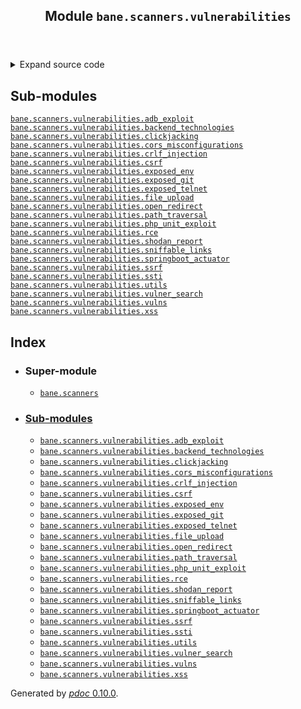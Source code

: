 <body>
<main>
<article id="content">
<header>
<h1 class="title">Module <code>bane.scanners.vulnerabilities</code></h1>
</header>
<section id="section-intro">
<details class="source">
<summary>
<span>Expand source code</span>
</summary>
<pre><code class="python">from .vulns import *</code></pre>
</details>
</section>
<section>
<h2 class="section-title" id="header-submodules">Sub-modules</h2>
<dl>
<dt><code class="name"><a title="bane.scanners.vulnerabilities.adb_exploit" href="adb_exploit.md">bane.scanners.vulnerabilities.adb_exploit</a></code></dt>
<dd>
<div class="desc"></div>
</dd>
<dt><code class="name"><a title="bane.scanners.vulnerabilities.backend_technologies" href="backend_technologies.md">bane.scanners.vulnerabilities.backend_technologies</a></code></dt>
<dd>
<div class="desc"></div>
</dd>
<dt><code class="name"><a title="bane.scanners.vulnerabilities.clickjacking" href="clickjacking.md">bane.scanners.vulnerabilities.clickjacking</a></code></dt>
<dd>
<div class="desc"></div>
</dd>
<dt><code class="name"><a title="bane.scanners.vulnerabilities.cors_misconfigurations" href="cors_misconfigurations.md">bane.scanners.vulnerabilities.cors_misconfigurations</a></code></dt>
<dd>
<div class="desc"></div>
</dd>
<dt><code class="name"><a title="bane.scanners.vulnerabilities.crlf_injection" href="crlf_injection.md">bane.scanners.vulnerabilities.crlf_injection</a></code></dt>
<dd>
<div class="desc"></div>
</dd>
<dt><code class="name"><a title="bane.scanners.vulnerabilities.csrf" href="csrf.md">bane.scanners.vulnerabilities.csrf</a></code></dt>
<dd>
<div class="desc"></div>
</dd>
<dt><code class="name"><a title="bane.scanners.vulnerabilities.exposed_env" href="exposed_env.md">bane.scanners.vulnerabilities.exposed_env</a></code></dt>
<dd>
<div class="desc"></div>
</dd>
<dt><code class="name"><a title="bane.scanners.vulnerabilities.exposed_git" href="exposed_git.md">bane.scanners.vulnerabilities.exposed_git</a></code></dt>
<dd>
<div class="desc"></div>
</dd>
<dt><code class="name"><a title="bane.scanners.vulnerabilities.exposed_telnet" href="exposed_telnet.md">bane.scanners.vulnerabilities.exposed_telnet</a></code></dt>
<dd>
<div class="desc"></div>
</dd>
<dt><code class="name"><a title="bane.scanners.vulnerabilities.file_upload" href="file_upload.md">bane.scanners.vulnerabilities.file_upload</a></code></dt>
<dd>
<div class="desc"></div>
</dd>
<dt><code class="name"><a title="bane.scanners.vulnerabilities.open_redirect" href="open_redirect.md">bane.scanners.vulnerabilities.open_redirect</a></code></dt>
<dd>
<div class="desc"></div>
</dd>
<dt><code class="name"><a title="bane.scanners.vulnerabilities.path_traversal" href="path_traversal.md">bane.scanners.vulnerabilities.path_traversal</a></code></dt>
<dd>
<div class="desc"></div>
</dd>
<dt><code class="name"><a title="bane.scanners.vulnerabilities.php_unit_exploit" href="php_unit_exploit.md">bane.scanners.vulnerabilities.php_unit_exploit</a></code></dt>
<dd>
<div class="desc"></div>
</dd>
<dt><code class="name"><a title="bane.scanners.vulnerabilities.rce" href="rce.md">bane.scanners.vulnerabilities.rce</a></code></dt>
<dd>
<div class="desc"></div>
</dd>
<dt><code class="name"><a title="bane.scanners.vulnerabilities.shodan_report" href="shodan_report.md">bane.scanners.vulnerabilities.shodan_report</a></code></dt>
<dd>
<div class="desc"></div>
</dd>
<dt><code class="name"><a title="bane.scanners.vulnerabilities.sniffable_links" href="sniffable_links.md">bane.scanners.vulnerabilities.sniffable_links</a></code></dt>
<dd>
<div class="desc"></div>
</dd>
<dt><code class="name"><a title="bane.scanners.vulnerabilities.springboot_actuator" href="springboot_actuator.md">bane.scanners.vulnerabilities.springboot_actuator</a></code></dt>
<dd>
<div class="desc"></div>
</dd>
<dt><code class="name"><a title="bane.scanners.vulnerabilities.ssrf" href="ssrf.md">bane.scanners.vulnerabilities.ssrf</a></code></dt>
<dd>
<div class="desc"></div>
</dd>
<dt><code class="name"><a title="bane.scanners.vulnerabilities.ssti" href="ssti.md">bane.scanners.vulnerabilities.ssti</a></code></dt>
<dd>
<div class="desc"></div>
</dd>
<dt><code class="name"><a title="bane.scanners.vulnerabilities.utils" href="utils.md">bane.scanners.vulnerabilities.utils</a></code></dt>
<dd>
<div class="desc"></div>
</dd>
<dt><code class="name"><a title="bane.scanners.vulnerabilities.vulner_search" href="vulner_search.md">bane.scanners.vulnerabilities.vulner_search</a></code></dt>
<dd>
<div class="desc"></div>
</dd>
<dt><code class="name"><a title="bane.scanners.vulnerabilities.vulns" href="vulns.md">bane.scanners.vulnerabilities.vulns</a></code></dt>
<dd>
<div class="desc"></div>
</dd>
<dt><code class="name"><a title="bane.scanners.vulnerabilities.xss" href="xss.md">bane.scanners.vulnerabilities.xss</a></code></dt>
<dd>
<div class="desc"></div>
</dd>
</dl>
</section>
<section>
</section>
<section>
</section>
<section>
</section>
</article>
<nav id="sidebar">
<h1>Index</h1>
<div class="toc">
<ul></ul>
</div>
<ul id="index">
<li><h3>Super-module</h3>
<ul>
<li><code><a title="bane.scanners" href="../index.md">bane.scanners</a></code></li>
</ul>
</li>
<li><h3><a href="#header-submodules">Sub-modules</a></h3>
<ul>
<li><code><a title="bane.scanners.vulnerabilities.adb_exploit" href="adb_exploit.md">bane.scanners.vulnerabilities.adb_exploit</a></code></li>
<li><code><a title="bane.scanners.vulnerabilities.backend_technologies" href="backend_technologies.md">bane.scanners.vulnerabilities.backend_technologies</a></code></li>
<li><code><a title="bane.scanners.vulnerabilities.clickjacking" href="clickjacking.md">bane.scanners.vulnerabilities.clickjacking</a></code></li>
<li><code><a title="bane.scanners.vulnerabilities.cors_misconfigurations" href="cors_misconfigurations.md">bane.scanners.vulnerabilities.cors_misconfigurations</a></code></li>
<li><code><a title="bane.scanners.vulnerabilities.crlf_injection" href="crlf_injection.md">bane.scanners.vulnerabilities.crlf_injection</a></code></li>
<li><code><a title="bane.scanners.vulnerabilities.csrf" href="csrf.md">bane.scanners.vulnerabilities.csrf</a></code></li>
<li><code><a title="bane.scanners.vulnerabilities.exposed_env" href="exposed_env.md">bane.scanners.vulnerabilities.exposed_env</a></code></li>
<li><code><a title="bane.scanners.vulnerabilities.exposed_git" href="exposed_git.md">bane.scanners.vulnerabilities.exposed_git</a></code></li>
<li><code><a title="bane.scanners.vulnerabilities.exposed_telnet" href="exposed_telnet.md">bane.scanners.vulnerabilities.exposed_telnet</a></code></li>
<li><code><a title="bane.scanners.vulnerabilities.file_upload" href="file_upload.md">bane.scanners.vulnerabilities.file_upload</a></code></li>
<li><code><a title="bane.scanners.vulnerabilities.open_redirect" href="open_redirect.md">bane.scanners.vulnerabilities.open_redirect</a></code></li>
<li><code><a title="bane.scanners.vulnerabilities.path_traversal" href="path_traversal.md">bane.scanners.vulnerabilities.path_traversal</a></code></li>
<li><code><a title="bane.scanners.vulnerabilities.php_unit_exploit" href="php_unit_exploit.md">bane.scanners.vulnerabilities.php_unit_exploit</a></code></li>
<li><code><a title="bane.scanners.vulnerabilities.rce" href="rce.md">bane.scanners.vulnerabilities.rce</a></code></li>
<li><code><a title="bane.scanners.vulnerabilities.shodan_report" href="shodan_report.md">bane.scanners.vulnerabilities.shodan_report</a></code></li>
<li><code><a title="bane.scanners.vulnerabilities.sniffable_links" href="sniffable_links.md">bane.scanners.vulnerabilities.sniffable_links</a></code></li>
<li><code><a title="bane.scanners.vulnerabilities.springboot_actuator" href="springboot_actuator.md">bane.scanners.vulnerabilities.springboot_actuator</a></code></li>
<li><code><a title="bane.scanners.vulnerabilities.ssrf" href="ssrf.md">bane.scanners.vulnerabilities.ssrf</a></code></li>
<li><code><a title="bane.scanners.vulnerabilities.ssti" href="ssti.md">bane.scanners.vulnerabilities.ssti</a></code></li>
<li><code><a title="bane.scanners.vulnerabilities.utils" href="utils.md">bane.scanners.vulnerabilities.utils</a></code></li>
<li><code><a title="bane.scanners.vulnerabilities.vulner_search" href="vulner_search.md">bane.scanners.vulnerabilities.vulner_search</a></code></li>
<li><code><a title="bane.scanners.vulnerabilities.vulns" href="vulns.md">bane.scanners.vulnerabilities.vulns</a></code></li>
<li><code><a title="bane.scanners.vulnerabilities.xss" href="xss.md">bane.scanners.vulnerabilities.xss</a></code></li>
</ul>
</li>
</ul>
</nav>
</main>
<footer id="footer">
<p>Generated by <a href="https://pdoc3.github.io/pdoc" title="pdoc: Python API documentation generator"><cite>pdoc</cite> 0.10.0</a>.</p>
</footer>
</body>
</html>